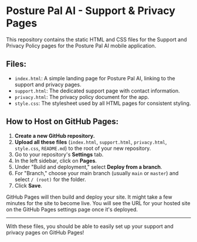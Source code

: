 # Posture Pal AI - Support & Privacy Pages

This repository contains the static HTML and CSS files for the Support and Privacy Policy pages for the Posture Pal AI mobile application.

## Files:

*   `index.html`: A simple landing page for Posture Pal AI, linking to the support and privacy pages.
*   `support.html`: The dedicated support page with contact information.
*   `privacy.html`: The privacy policy document for the app.
*   `style.css`: The stylesheet used by all HTML pages for consistent styling.

## How to Host on GitHub Pages:

1.  **Create a new GitHub repository.**
2.  **Upload all these files** (`index.html`, `support.html`, `privacy.html`, `style.css`, `README.md`) to the root of your new repository.
3.  Go to your repository's **Settings** tab.
4.  In the left sidebar, click on **Pages**.
5.  Under "Build and deployment," select **Deploy from a branch**.
6.  For "Branch," choose your main branch (usually `main` or `master`) and select `/ (root)` for the folder.
7.  Click **Save**.

GitHub Pages will then build and deploy your site. It might take a few minutes for the site to become live. You will see the URL for your hosted site on the GitHub Pages settings page once it's deployed.

---

With these files, you should be able to easily set up your support and privacy pages on GitHub Pages!
